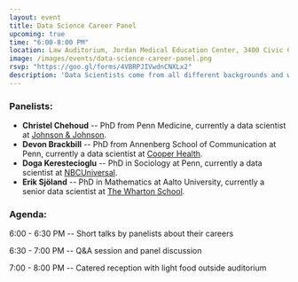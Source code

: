 ```yaml
---
layout: event
title: Data Science Career Panel
upcoming: true
time: "6:00-8:00 PM"
location: Law Auditorium, Jordan Medical Education Center, 3400 Civic Center Blvd
image: /images/events/data-science-career-panel.png
rsvp: "https://goo.gl/forms/4VBRPJIVwdnCNXLx2"
description: 'Data Scientists come from all different backgrounds and work in many different domains. Come meet four local Data Scientists and learn from them what a career in data science looks like and how you can start one.'
---
```


### Panelists:

- **Christel Chehoud** -- PhD from Penn Medicine, currently a data scientist at [Johnson & Johnson](https://www.jnj.com/).
- **Devon Brackbill** -- PhD from Annenberg School of Communication at Penn, currently a data scientist at [Cooper Health](http://www.cooperhealth.org/).
- **Doga Kerestecioglu** -- PhD in Sociology at Penn, currently a data scientist at [NBCUniversal](http://www.nbcuniversal.com/).
- **Erik Sjöland** -- PhD in Mathematics at Aalto University, currently a senior data scientist at [The Wharton School](https://www.wharton.upenn.edu/).

### Agenda:

6:00 - 6:30 PM -- Short talks by panelists about their careers

6:30 - 7:00 PM -- Q&A session and panel discussion

7:00 - 8:00 PM -- Catered reception with light food outside auditorium
